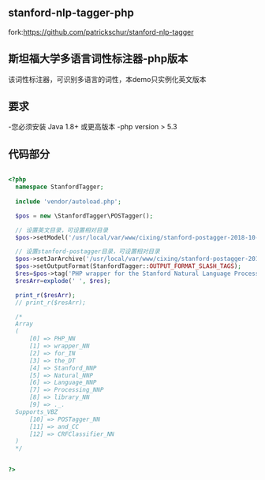 ## stanford-nlp-tagger-php

fork:https://github.com/patrickschur/stanford-nlp-tagger

## 斯坦福大学多语言词性标注器-php版本

该词性标注器，可识别多语言的词性，本demo只实例化英文版本

## 要求

-您必须安装 Java 1.8+ 或更高版本
-php version > 5.3

## 代码部分

```php

<?php
  namespace StanfordTagger;
  
  include 'vendor/autoload.php';

  $pos = new \StanfordTagger\POSTagger();

  // 设置英文目录，可设置相对目录
  $pos->setModel('/usr/local/var/www/cixing/stanford-postagger-2018-10-16/models/english-bidirectional-distsim.tagger');

  // 设置stanford-postagger目录，可设置相对目录
  $pos->setJarArchive('/usr/local/var/www/cixing/stanford-postagger-2018-10-16/stanford-postagger.jar');
  $pos->setOutputFormat(StanfordTagger::OUTPUT_FORMAT_SLASH_TAGS);
  $res=$pos->tag('PHP wrapper for the Stanford Natural Language Processing library. Supports POSTagger and CRFClassifier');
  $resArr=explode(' ', $res);

  print_r($resArr);
  // print_r($resArr);

  /*
  Array
  (
      [0] => PHP_NN
      [1] => wrapper_NN
      [2] => for_IN
      [3] => the_DT
      [4] => Stanford_NNP
      [5] => Natural_NNP
      [6] => Language_NNP
      [7] => Processing_NNP
      [8] => library_NN
      [9] => ._.
  Supports_VBZ
      [10] => POSTagger_NN
      [11] => and_CC
      [12] => CRFClassifier_NN
  )
  */


?>

```
